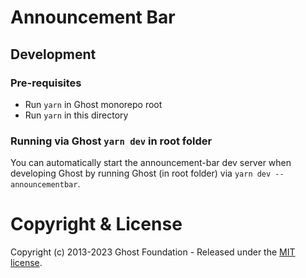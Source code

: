 # Announcement Bar

## Development

### Pre-requisites

- Run `yarn` in Ghost monorepo root
- Run `yarn` in this directory

### Running via Ghost `yarn dev` in root folder

You can automatically start the announcement-bar dev server when developing Ghost by running Ghost (in root folder) via `yarn dev --announcementbar`.

# Copyright & License 

Copyright (c) 2013-2023 Ghost Foundation - Released under the [MIT license](LICENSE).
